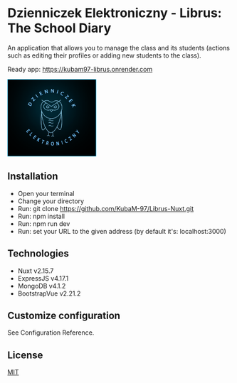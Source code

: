
# Dzienniczek Elektroniczny - Librus: The School Diary

An application that allows you to manage the class and its students (actions such as editing their profiles or adding new students to the class).


Ready app: https://kubam97-librus.onrender.com


<img src="./assets/images/logo.png" alt="Logo" title="Logo" width="200px" />

## Installation

+   Open your terminal
+   Change your directory
+   Run: git clone https://github.com/KubaM-97/Librus-Nuxt.git
+   Run: npm install
+   Run: npm run dev
+   Run: set your URL to the given address (by default it's: localhost:3000)

## Technologies
+   Nuxt v2.15.7
+   ExpressJS v4.17.1
+   MongoDB v4.1.2
+   BootstrapVue v2.21.2

## Customize configuration
See Configuration Reference.

## License
[MIT](https://choosealicense.com/licenses/mit/)

